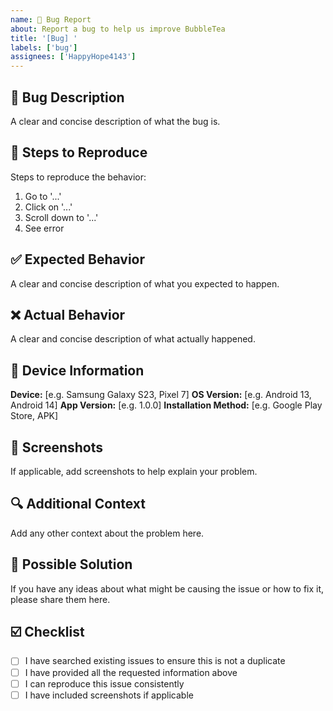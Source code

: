 ```yaml
---
name: 🐛 Bug Report
about: Report a bug to help us improve BubbleTea
title: '[Bug] '
labels: ['bug']
assignees: ['HappyHope4143']
---
```


## 🐛 Bug Description
A clear and concise description of what the bug is.

## 🔄 Steps to Reproduce
Steps to reproduce the behavior:
1. Go to '...'
2. Click on '...'
3. Scroll down to '...'
4. See error

## ✅ Expected Behavior
A clear and concise description of what you expected to happen.

## ❌ Actual Behavior
A clear and concise description of what actually happened.

## 📱 Device Information
**Device:** [e.g. Samsung Galaxy S23, Pixel 7]
**OS Version:** [e.g. Android 13, Android 14]
**App Version:** [e.g. 1.0.0]
**Installation Method:** [e.g. Google Play Store, APK]

## 📸 Screenshots
If applicable, add screenshots to help explain your problem.

## 🔍 Additional Context
Add any other context about the problem here.

## 🧪 Possible Solution
If you have any ideas about what might be causing the issue or how to fix it, please share them here.

## ☑️ Checklist
- [ ] I have searched existing issues to ensure this is not a duplicate
- [ ] I have provided all the requested information above
- [ ] I can reproduce this issue consistently
- [ ] I have included screenshots if applicable